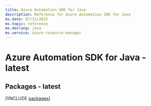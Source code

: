 ```yaml
---
title: Azure Automation SDK for Java
description: Reference for Azure Automation SDK for Java
ms.date: 07/12/2025
ms.topic: reference
ms.devlang: java
ms.service: azure-resource-manager
---
```

# Azure Automation SDK for Java - latest
## Packages - latest
[!INCLUDE [packages](automation-index.md)]